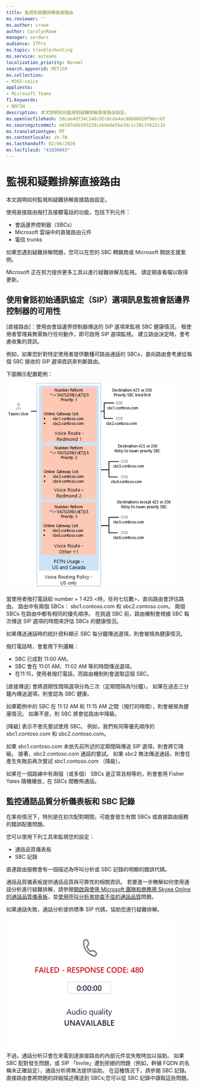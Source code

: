 ```yaml
---
title: 監視和疑難排解直接路由
ms.reviewer: ''
ms.author: crowe
author: CarolynRowe
manager: serdars
audience: ITPro
ms.topic: troubleshooting
ms.service: msteams
localization_priority: Normal
search.appverid: MET150
ms.collection:
- M365-voice
appliesto:
- Microsoft Teams
f1.keywords:
- NOCSH
description: 本文說明如何監視和疑難排解直接路由設定。
ms.openlocfilehash: 5dcae4d734c146c92c0cda4ac988d6010f90cc6f
ms.sourcegitcommit: ed3d7ebb193229cab9e0e5be3dc1c28c3f622c1b
ms.translationtype: MT
ms.contentlocale: zh-TW
ms.lasthandoff: 02/06/2020
ms.locfileid: "41836043"
---
```

# <a name="monitor-and-troubleshoot-direct-routing"></a>監視和疑難排解直接路由

本文說明如何監視和疑難排解直接路由設定。 

使用直接路由撥打及接聽電話的功能，包括下列元件： 

- 會話邊界控制器（SBCs） 
- Microsoft 雲端中的直接路由元件 
- 電信 trunks 

如果您遇到疑難排解問題，您可以在您的 SBC 轉銷商或 Microsoft 開啟支援案例。 

Microsoft 正在努力提供更多工具以進行疑難排解及監視。 請定期查看檔以取得更新。 

## <a name="monitoring-availability-of-session-border-controllers-using-session-initiation-protocol-sip-options-messages"></a>使用會話初始通訊協定（SIP）選項訊息監視會話邊界控制器的可用性

[直接路由]：使用由會話邊界控制器傳送的 SIP 選項來監視 SBC 健康情況。 租使用者管理員無需執行任何動作，即可啟用 SIP 選項監視。 建立路由決定時，會考慮收集的資訊。 

例如，如果您針對特定使用者提供數種可路由通話的 SBCs，直向路由會考慮從每個 SBC 接收的 SIP 選項資訊來判斷路由。 

下圖顯示配置範例： 

![SIP 選項配置範例](media/sip-options-config-example.png)

當使用者撥打電話給 number + 1 425 \<時，任何七位數>，直向路由會評估路由。 路由中有兩個 SBCs： sbc1.contoso.com 和 sbc2.contoso.com。 兩個 SBCs 在路由中都有相同的優先順序。 在挑選 SBC 前，路由機制會根據 SBC 每次傳送 SIP 選項的時間來評估 SBCs 的健康情況。 

如果傳送通話時的統計資料顯示 SBC 每分鐘傳送選項，則會被視為健康情況。  

撥打電話時，會套用下列邏輯：

- SBC 已成對 11:00 AM。  
- SBC 會在 11:01 AM、11:02 AM 等的時間傳送選項。  
- 在11:15，使用者撥打電話，而路由機制則會選取這個 SBC。 

[直接傳送] 會將週期性間隔選項分為三次（定期間隔為1分鐘）。 如果在過去三分鐘內傳送選項，則會認為 SBC 健康。

如果範例中的 SBC 在 11:12 AM 和 11:15 AM 之間（撥打的時間），則會被視為健康情況。 如果不是，則 SBC 將會從路由中降級。 

[降級] 表示不會先嘗試使用 SBC。 例如，我們有同等優先順序的 sbc1.contoso.com 和 sbc2.contoso.com。  

如果 sbc1.contoso.com 未依先前所述的定期間隔傳送 SIP 選項，則會將它降級。 接著，sbc2.contoso.com 通話的嘗試。 如果 sbc2 無法傳送通話，則會在產生失敗前再次嘗試 sbc1.contoso.com （降級）。 

如果在一個路線中有兩個（或多個） SBCs 是正常且相等的，則會套用 Fisher Yates 隨機播放，在 SBCs 間散佈通話。

## <a name="monitor-call-quality-analytics-dashboard-and-sbc-logs"></a>監控通話品質分析儀表板和 SBC 記錄 
 
在某些情況下，特別是在初次配對期間，可能會發生有關 SBCs 或直接路由服務的錯誤配置問題。 

您可以使用下列工具來監視您的設定：  
 
- 通話品質儀表板 
- SBC 記錄 

直連路由服務會有一個描述為呼叫分析或 SBC 記錄的明顯的錯誤代碼。 

通話品質儀表板提供通話品質與可靠性的相關資訊。 若要進一步瞭解如何使用通話分析進行疑難排解，請參閱[開啟與使用 Microsoft 團隊和商務用 Skype Online 的通話品質儀表板](https://docs.microsoft.com/SkypeForBusiness/using-call-quality-in-your-organization/turning-on-and-using-call-quality-dashboard)，並[使用呼叫分析來排查不佳的通話品質](https://docs.microsoft.com/SkypeForBusiness/using-call-quality-in-your-organization/use-call-analytics-to-troubleshoot-poor-call-quality)問題。 

如果通話失敗，通話分析提供標準 SIP 代碼，協助您進行疑難排解。 

![通話失敗的 SIP 代碼範例](media/failed-response-code.png)

不過，通話分析只會在來電到達直接路由的內部元件並失敗時加以協助。 如果 SBC 配對發生問題，或 SIP 「Invite」遭到拒絕的問題（例如，幹線 FQDN 的名稱未正確設定），通話分析將無法提供協助。 在這種情況下，請參閱 SBC 記錄。 直接路由會將問題的詳細描述傳送到 SBCs;您可以從 SBC 記錄中讀取這些問題。 
